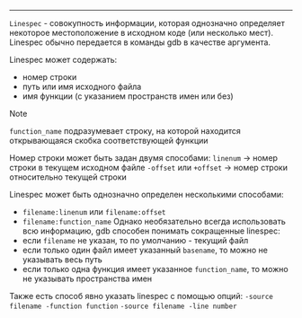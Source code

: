 ___
`Linespec` - совокупность информации, которая однозначно определяет некоторое местоположение в исходном коде (или несколько мест). Linespec обычно передается в команды gdb в качестве аргумента.

Linespec может содержать:
- номер строки
- путь или имя исходного файла
- имя функции (с указанием пространств имен или без)

>[!note]
>`function_name` подразумевает строку, на которой находится открывающаяся скобка соответствующей функции

Номер строки может быть задан двумя способами:
`linenum` -> номер строки в текущем исходном файле
`-offset` или `+offset` -> номер строки относительно текущей строки

Linespec может быть однозначно определен несколькими способами:
- `filename:linenum` или `filename:offset`
- `filename:function_name`
Однако необязательно всегда использовать всю информацию, gdb способен понимать сокращенные linespec:
- если `filename` не указан, то по умолчанию - текущий файл
- если только один файл имеет указанный `basename`, то можно не указывать весь путь
- если только одна функция имеет указанное `function_name`, то можно не указывать пространства имен

Также есть способ явно указать linespec с помощью опций:
`-source filename -function function`
`-source filename -line number`